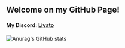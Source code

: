 ## Welcome on my GitHub Page!

#### My Discord: [Livato]([https://discord.com/users/776153728427229215](https://discord.com/users/776153728427229215))

![Anurag's GitHub stats](https://github-readme-stats.vercel.app/api?username=livato-83&show_icons=true&theme=radical)

